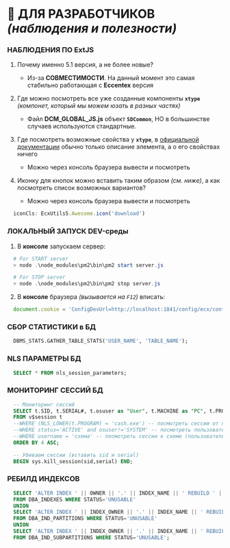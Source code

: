 # 🙏 ДЛЯ РАЗРАБОТЧИКОВ _(наблюдения и полезности)_

### НАБЛЮДЕНИЯ ПО ExtJS

1. Почему именно 5.1 версия, а не более новые?
    * Из-за **СОВМЕСТИМОСТИ**. На данный момент это самая стабильно работающая с **Eccentex** версия

1. Где можно посмотреть все уже созданные компоненты **`xtype`** _(компонет, который мы можем юзать в разных частях)_
    * Файл **DCM_GLOBAL_JS.js** объект **`SDCommon`**, НО в большинстве случаев используются стандартные.

1. Где посмотреть возможные свойства у **`xtype`**, в [официальной документации](https://docs.sencha.com/extjs/5.1.1/index.html) обычно только описание элемента, а о его свойствах ничего
    * Можно через консоль браузера вывести и посмотреть

1. Иконку для кнопок можно вставить таким образом _(см. ниже)_, а как посмотреть список возможных вариантов?
    * Можно через консоль браузера вывести и посмотреть
```JavaScript
  iconCls: EcxUtils5.Awesome.icon('download')
```


### ЛОКАЛЬНЫЙ ЗАПУСК DEV-среды

1. В **консоле** запускаем сервер:
```PowerShell
  # For START server
  > node .\node_modules\pm2\bin\pm2 start server.js

  # For STOP server
  > node .\node_modules\pm2\bin\pm2 stop server.js
```
2. В **консоле** браузера _(вызывается на `F12`)_ вписать:
```JavaScript
  document.cookie = 'ConfigDevUrl=http://localhost:1841/config/ecx/config-dev-nores.js'
```

### СБОР СТАТИСТИКИ в БД
```SQL
  DBMS_STATS.GATHER_TABLE_STATS('USER_NAME', 'TABLE_NAME');
```
### NLS ПАРАМЕТРЫ БД
```SQL
  SELECT * FROM nls_session_parameters;
```
### МОНИТОРИНГ СЕССИЙ БД

```SQL
  -- Мониторинг сессий
  SELECT t.SID, t.SERIAL#, t.osuser as "User", t.MACHINE as "PC", t.PROGRAM as "Program"
  FROM v$session t
  --WHERE (NLS_LOWER(t.PROGRAM) = 'cash.exe') -- посмотреть сессии от программы cash.exe
  --WHERE status='ACTIVE' and osuser!='SYSTEM' -- посмотреть пользовательские сессии
  --WHERE username = 'схема' -- посмотреть сессии к схеме (пользователь)
  ORDER BY 4 ASC;

  -- Убиваем сессии (вставить sid и serial)
  BEGIN sys.kill_session(sid,serial) END;
```

### РЕБИЛД ИНДЕКСОВ
```SQL
  SELECT 'ALTER INDEX ' || OWNER || '.' || INDEX_NAME || ' REBUILD ' || ' TABLESPACE ' || TABLESPACE_NAME || ';'
  FROM DBA_INDEXES WHERE STATUS='UNUSABLE'
  UNION
  SELECT 'ALTER INDEX ' || INDEX_OWNER || '.' || INDEX_NAME || ' REBUILD PARTITION ' || PARTITION_NAME || ' TABLESPACE ' || TABLESPACE_NAME || ';'
  FROM DBA_IND_PARTITIONS WHERE STATUS='UNUSABLE'
  UNION
  SELECT 'ALTER INDEX ' || INDEX_OWNER || '.' || INDEX_NAME || ' REBUILD SUBPARTITION '||SUBPARTITION_NAME|| ' TABLESPACE ' || TABLESPACE_NAME || ';'
  FROM DBA_IND_SUBPARTITIONS WHERE STATUS='UNUSABLE';
```